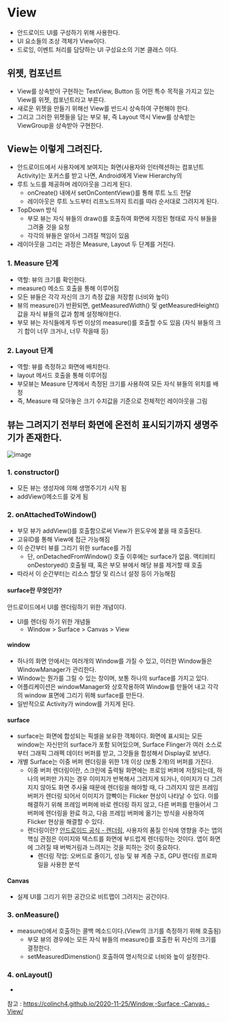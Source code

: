 # View
- 안드로이드 UI를 구성하기 위해 사용한다.
- UI 요소들의 조상 객체가 View이다.
- 드로잉, 이벤트 처리를 담당하는 UI 구성요소의 기본 클래스 이다.

## 위젯, 컴포넌트
- View를 상속받아 구현하는 TextView, Button 등 어떤 특수 목적을 가지고 있는 View를 위젯, 컴포넌트라고 부른다.
- 새로운 위젯을 만들기 위해선 View를 반드시 상속하여 구현해야 한다.
- 그리고 그러한 위젯들을 담는 부모 뷰, 즉 Layout 역시 View를 상속받는 ViewGroup을 상속받아 구현한다.

## View는 이렇게 그려진다.
- 안드로이드에서 사용자에게 보여지는 화면(사용자와 인터렉션하는 컴포넌트 Activity)는 포커스를 받고 나면, Android에게 View Hierarchy의 
- 루트 노드를 제공하며 레이아웃을 그리게 된다.
  - onCreate() 내에서 setOnContentView()를 통해 루트 노드 전달
  - 레이아웃은 루트 노드부터 리프노드까지 트리를 따라 순서대로 그려지게 된다.
- TopDown 방식
    - 부모 뷰는 자식 뷰들의 draw()를 호출하여 화면에 지정된 형태로 자식 뷰들을 그려줄 것을 요청
    - 각각의 뷰들은 알아서 그려질 책임이 있음
- 레이아웃을 그리는 과정은 Measure, Layout 두 단계를 거친다.

### 1. Measure 단계
- 역할: 뷰의 크기를 확인한다.
- measure() 메소드 호출을 통해 이루어짐
- 모든 뷰들은 각각 자신의 크기 측정 값을 저장함 (너비와 높이)
- 뷰의 measure()가 반환되면, getMeasuredWidth() 및 getMeasuredHeight() 값을 자식 뷰들의 값과 함께 설정해야한다.
- 부모 뷰는 자식들에게 두번 이상의 measure()를 호출할 수도 있음 (자식 뷰들의 크기 합이 너무 크거나, 너무 작을때 등)

### 2. Layout 단계
- 역할: 뷰를 측정하고 화면에 배치한다.
- layout 메서드 호출을 통해 이루어짐
- 부모뷰는 Measure 단계에서 측정된 크기를 사용하여 모든 자식 뷰들의 위치를 배정
- 즉, Measure 때 모아놓은 크기 수치값을 기준으로 전체적인 레이아웃을 그림

## 뷰는 그려지기 전부터 화면에 온전히 표시되기까지 생명주기가 존재한다.
![image](https://user-images.githubusercontent.com/97173983/233283733-da3e4545-5e47-482f-8df2-6eca12646c57.png)
### 1. constructor()
  - 모든 뷰는 생성자에 의해 생명주기가 시작 됨
  - addView()메소드를 갖게 됨
### 2. onAttachedToWindow()
  - 부모 뷰가 addView()를 호출함으로써 View가 윈도우에 붙을 때 호출된다.
  - 고유ID를 통해 View에 접근 가능해짐
  - 이 순간부터 뷰를 그리기 위한 surface를 가짐
    - 단, onDetachedFromWindow() 호출 이후에는 surface가 없음. 액티비티 onDestoryed() 호출될 때, 혹은 부모 뷰에서 해당 뷰를 제거할 때 호출
  - 따라서 이 순간부터는 리소스 할당 및 리스너 설정 등이 가능해짐

#### surface란 무엇인가?
안드로이드에서 UI를 렌더링하기 위한 개념이다.
- UI를 렌더링 하기 위한 개념들
  - Window > Surface > Canvas > View

#### window
- 하나의 화면 안에서는 여러개의 Window를 가질 수 있고, 이러한 Window들은 WindowManager가 관리한다.
- Window는 뭔가를 그릴 수 있는 창이며, 보통 하나의 surface를 가지고 있다.
- 어플리케이션은 windowManager와 상호작용하여 Window를 만들어 내고 각각의 window 표면에 그리기 위해 surface를 만든다.
- 일반적으로 Activity가 window를 가지게 된다.

#### surface
- surface는 화면에 합성되는 픽셀을 보유한 객체이다. 화면에 표시되는 모든 window는 자신만의 surface가 포함 되어있으며, Surface Flinger가 여러 소스로부터 그래픽 그래펙 데이터 버퍼를 받고, 그것들을 합성해서 Display로 보낸다.
- 개별 Surface는 이중 버퍼 렌더링을 위한 1개 이상 (보통 2개)의 버퍼를 가진다.
  - 이중 버퍼 렌더링이란, 스크린에 출력될 화면에는 프로임 버퍼에 저장되는데, 하나의 버퍼만 가지는 경우 이미지가 반복해서 그려지게 되거나, 이미지가 다 그려지지 않아도 화면 주사율 때문에 렌더링을 해야할 때, 다 그려지지 않은 프레임 버퍼가 렌더링 되어서
이미지가 깜빡이는 Flicker 현상이 나타날 수 있다. 이를 해결하기 위해 프레임 버퍼에 바로 렌더링 하지 않고, 다른 버퍼를 만들어서 그 버퍼에 렌더링을 완료 하고, 다음 프레임 버퍼에 옮기는 방식을 사용하여 Flicker 현상을 해결할 수 있다.
  - 렌더링이란? [안드로이드 공식 - 렌더링](https://developer.android.com/topic/performance/rendering?hl=ko), 사용자의 품질 인식에 영향을 주는 앱의 핵심 관점은 이미지와 텍스트를 화면에 부드럽게 렌더링하는 것이다. 앱이 화면에 그려질 때 버벅거림과 느려지는 것을 피하는 것이 중요하다.
    - 렌더링 작업: 오버드로 줄이기, 성능 및 뷰 계층 구조, GPU 렌더링 프로파일을 사용한 분석

#### Canvas
- 실제 UI를 그리기 위한 공간으로 비트맵이 그려지는 공간이다.

### 3. onMeasure()
- measure()에서 호출하는 콜백 메소드이다.(View의 크기를 측정하기 위해 호출됨)
  - 부모 뷰의 경우에는 모든 자식 뷰들의 measure()를 호출한 뒤 자신의 크기를 결정한다.
  - setMeasuredDimenstion() 호출하여 명시적으로 너비와 높이 설정한다.

### 4. onLayout()
- 


참고 : https://colinch4.github.io/2020-11-25/Window,-Surface,-Canvas,-View/
  
    

